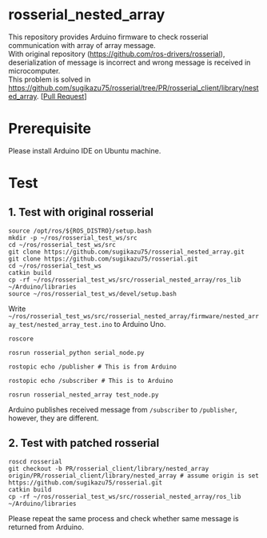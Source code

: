 # rosserial_nested_array
This repository provides Arduino firmware to check rosserial communication with array of array message.  
With original repository (https://github.com/ros-drivers/rosserial), deserialization of message is incorrect and wrong message is received in microcomputer.  
This problem is solved in https://github.com/sugikazu75/rosserial/tree/PR/rosserial_client/library/nested_array. [[Pull Request](https://github.com/ros-drivers/rosserial/pull/633)]

# Prerequisite
Please install Arduino IDE on Ubuntu machine.

# Test
## 1. Test with original rosserial
```
source /opt/ros/${ROS_DISTRO}/setup.bash
mkdir -p ~/ros/rosserial_test_ws/src
cd ~/ros/rosserial_test_ws/src
git clone https://github.com/sugikazu75/rosserial_nested_array.git
git clone https://github.com/sugikazu75/rosserial.git
cd ~/ros/rosserial_test_ws
catkin build
cp -rf ~/ros/rosserial_test_ws/src/rosserial_nested_array/ros_lib ~/Arduino/libraries
source ~/ros/rosserial_test_ws/devel/setup.bash
```
Write `~/ros/rosserial_test_ws/src/rosserial_nested_array/firmware/nested_array_test/nested_array_test.ino` to Arduino Uno. 
```
roscore
```
```
rosrun rosserial_python serial_node.py 
```
```
rostopic echo /publisher # This is from Arduino
```
```
rostopic echo /subscriber # This is to Arduino
```
```
rosrun rosserial_nested_array test_node.py
```
Arduino publishes received message from `/subscriber` to `/publisher`, however, they are different.

## 2. Test with patched rosserial
```
roscd rosserial
git checkout -b PR/rosserial_client/library/nested_array origin/PR/rosserial_client/library/nested_array # assume origin is set https://github.com/sugikazu75/rosserial.git
catkin build
cp -rf ~/ros/rosserial_test_ws/src/rosserial_nested_array/ros_lib ~/Arduino/libraries
```
Please repeat the same process and check whether same message is returned from Arduino.